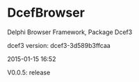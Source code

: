 DcefBrowser
======

Delphi Browser Framework, Package Dcef3
  
  dcef3 version: dcef3-3d589b3ffcaa


2015-01-15 16:52
  
  V0.0.5: release